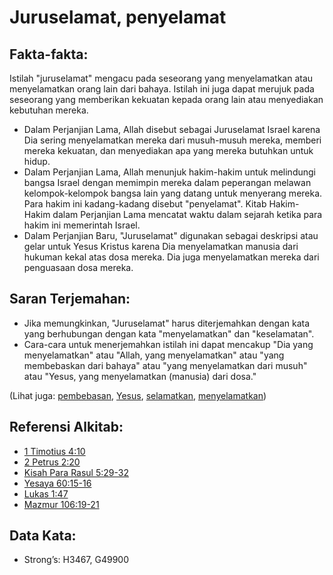 # Juruselamat, penyelamat

## Fakta-fakta:

Istilah "juruselamat" mengacu pada seseorang yang menyelamatkan atau menyelamatkan orang lain dari bahaya. Istilah ini juga dapat merujuk pada seseorang yang memberikan kekuatan kepada orang lain atau menyediakan kebutuhan mereka.

* Dalam Perjanjian Lama, Allah disebut sebagai Juruselamat Israel karena Dia sering menyelamatkan mereka dari musuh-musuh mereka, memberi mereka kekuatan, dan menyediakan apa yang mereka butuhkan untuk hidup.
* Dalam Perjanjian Lama, Allah menunjuk hakim-hakim untuk melindungi bangsa Israel dengan memimpin mereka dalam peperangan melawan kelompok-kelompok bangsa lain yang datang untuk menyerang mereka. Para hakim ini kadang-kadang disebut "penyelamat". Kitab Hakim-Hakim dalam Perjanjian Lama mencatat waktu dalam sejarah ketika para hakim ini memerintah Israel.
* Dalam Perjanjian Baru, "Juruselamat" digunakan sebagai deskripsi atau gelar untuk Yesus Kristus karena Dia menyelamatkan manusia dari hukuman kekal atas dosa mereka. Dia juga menyelamatkan mereka dari penguasaan dosa mereka.

## Saran Terjemahan:

* Jika memungkinkan, "Juruselamat" harus diterjemahkan dengan kata yang berhubungan dengan kata "menyelamatkan" dan "keselamatan".
* Cara-cara untuk menerjemahkan istilah ini dapat mencakup "Dia yang menyelamatkan" atau "Allah, yang menyelamatkan" atau "yang membebaskan dari bahaya" atau "yang menyelamatkan dari musuh" atau "Yesus, yang menyelamatkan (manusia) dari dosa."

(Lihat juga: [pembebasan](../other/deliverer.md), [Yesus](../kt/jesus.md), [selamatkan](../kt/save.md), [menyelamatkan](../kt/save.md))

## Referensi Alkitab:

* [1 Timotius 4:10](rc://en/tn/help/1ti/04/10)
* [2 Petrus 2:20](rc://en/tn/help/2pe/02/20)
* [Kisah Para Rasul 5:29-32](rc://en/tn/help/act/05/29)
* [Yesaya 60:15-16](rc://en/tn/help/isa/60/15)
* [Lukas 1:47](rc://en/tn/help/luk/01/47)
* [Mazmur 106:19-21](rc://en/tn/help/psa/106/019)

## Data Kata:

* Strong’s: H3467, G49900
